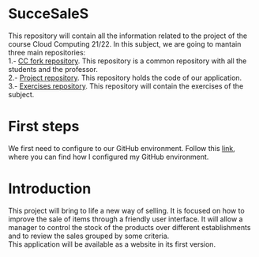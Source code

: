 # SucceSaleS
This repository will contain all the information related to the project of the course Cloud Computing 21/22. In this subject, we are going to mantain three main repositories:  
1.- [CC fork repository](https://github.com/Samius1/CC-21-22). This repository is a common repository with all the students and the professor.  
2.- [Project repository](https://github.com/Samius1/SucceSaleS). This repository holds the code of our application.  
3.- [Exercises repository](https://github.com/Samius1/CC2122-Exercises). This repository will contain the exercises of the subject.  


# First steps  
We first need to configure to our GitHub environment. Follow this [link](./docs/firstSteps.md), where you can find how I configured my GitHub environment.

# Introduction  
This project will bring to life a new way of selling. It is focused on how to improve the sale of items through a friendly user interface. It will allow a manager to control the stock of the products over different establishments and to review the sales grouped by some criteria.  
This application will be available as a website in its first version.  